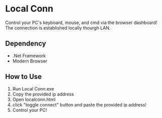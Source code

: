 # Local Conn
Control your PC's keyboard, mouse, and cmd via the browser dashboard! The connection is established locally thourgh LAN.

## Dependency
* .Net Framework
* Modern Browser

## How to Use
1. Run Local Conn.exe
2. Copy the provided ip address
3. Open localconn.html
4. click "toggle connect" button and paste the provided ip address!
5. Control your PC!
